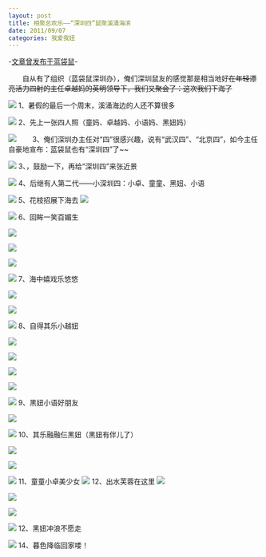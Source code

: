```yaml
---
layout: post
title: 相聚总欢乐——“深圳四”鼠聚溪涌海滨
date: 2011/09/07
categories: 我爱我妞
---
```


-[文章曾发布于蓝袋鼠](http://landaishu.hi2net.com/home/blog_read.asp?id=4175&blogid=100832)-



　　自从有了组织（蓝袋鼠深圳办），俺们深圳鼠友的感觉那是相当地好~~在年轻漂亮活力四射的主任卓越妈的英明领导下，我们又聚会了：这次我们下海了~~ 

![](/heiniuniu_uploads/upload20083/2011942109786.jpg)
1、暑假的最后一个周末，溪涌海边的人还不算很多

![](/heiniuniu_uploads/upload20083/20119601810972.jpg)
2、先上一张四人照（童妈、卓越妈、小语妈、黑妞妈）

![](/heiniuniu_uploads/upload20083/2011961119388.jpg)
　　3、俺们深圳办主任对“四”很感兴趣，说有“武汉四”、“北京四”，如今主任自豪地宣布：蓝袋鼠也有“深圳四”了~~

![](/heiniuniu_uploads/upload20083/2011961630188.jpg)
3、，鼓励一下，再给“深圳四”来张近景

![](/heiniuniu_uploads/upload20083/20119682246374.jpg)
4、后继有人第二代——小深圳四：小卓、童童、黑妞、小语

![](/heiniuniu_uploads/upload20083/2011968286412.jpg)
5、花枝招展下海去
![](/heiniuniu_uploads/upload20083/20119741114138.jpg)

![](/heiniuniu_uploads/upload20083/20119715623205.jpg)
6、回眸一笑百媚生

![](/heiniuniu_uploads/upload20083/20119715920749.jpg)

![](/heiniuniu_uploads/upload20083/20119715943325.jpg)

![](/heiniuniu_uploads/upload20083/201197206196.jpg)

![](/heiniuniu_uploads/upload20083/2011972043479.jpg)
7、海中嬉戏乐悠悠

![](/heiniuniu_uploads/upload20083/2011972323453.jpg)

![](/heiniuniu_uploads/upload20083/20119723356548.jpg)

![](/heiniuniu_uploads/upload20083/20119723232965.jpg)
8、自得其乐小越妞

![](/heiniuniu_uploads/upload20083/20119731516201.jpg)

![](/heiniuniu_uploads/upload20083/20119731613152.jpg)

![](/heiniuniu_uploads/upload20083/20119731710574.jpg)

![](/heiniuniu_uploads/upload20083/20119731753611.jpg)

![](/heiniuniu_uploads/upload20083/20119731815198.jpg)
9、黑妞小语好朋友

![](/heiniuniu_uploads/upload20083/20119732142644.jpg)

![](/heiniuniu_uploads/upload20083/2011973217519.jpg)
10、其乐融融仨黑妞（黑妞有伴儿了）

![](/heiniuniu_uploads/upload20083/2011973238199.jpg)

![](/heiniuniu_uploads/upload20083/20119732335944.jpg)

![](/heiniuniu_uploads/upload20083/2011973241292.jpg)
11、童童小卓美少女
![](/heiniuniu_uploads/upload20083/20119741323697.jpg)
12、出水芙蓉在这里
![](/heiniuniu_uploads/upload20083/20119733121961.jpg)

![](/heiniuniu_uploads/upload20083/20119733158651.jpg)

![](/heiniuniu_uploads/upload20083/20119733241315.jpg)

![](/heiniuniu_uploads/upload20083/2011973334621.jpg)
12、黑妞冲浪不愿走

![](/heiniuniu_uploads/upload20083/20119734847521.jpg)
14、暮色降临回家喽！